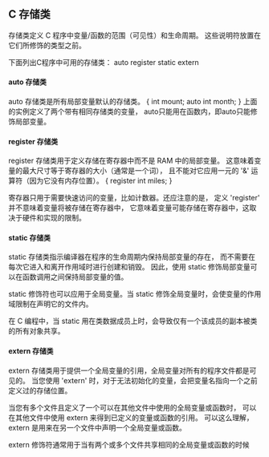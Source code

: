 


## C 存储类
存储类定义 C 程序中变量/函数的范围（可见性）和生命周期。
这些说明符放置在它们所修饰的类型之前。


下面列出C程序中可用的存储类：
auto
register
static
extern


#### auto 存储类
auto 存储类是所有局部变量默认的存储类。
{
   int mount;
   auto int month;
}
上面的实例定义了两个带有相同存储类的变量，
auto只能用在函数内，即auto只能修饰局部变量。



#### register 存储类
register 存储类用于定义存储在寄存器中而不是 RAM 中的局部变量。
这意味着变量的最大尺寸等于寄存器的大小（通常是一个词），
且不能对它应用一元的 '&' 运算符（因为它没有内存位置）。
{
   register int  miles;
}

寄存器只用于需要快速访问的变量，比如计数器。还应注意的是，
定义 'register' 并不意味着变量将被存储在寄存器中，
它意味着变量可能存储在寄存器中，这取决于硬件和实现的限制。



#### static 存储类
static 存储类指示编译器在程序的生命周期内保持局部变量的存在，
而不需要在每次它进入和离开作用域时进行创建和销毁。
因此，使用 static 修饰局部变量可以在函数调用之间保持局部变量的值。

static 修饰符也可以应用于全局变量。当 static 修饰全局变量时，会使变量的作用域限制在声明它的文件内。

在 C 编程中，当 static 用在类数据成员上时，会导致仅有一个该成员的副本被类的所有对象共享。







#### extern 存储类
extern 存储类用于提供一个全局变量的引用，全局变量对所有的程序文件都是可见的。
当您使用 'extern' 时，对于无法初始化的变量，会把变量名指向一个之前定义过的存储位置。



当您有多个文件且定义了一个可以在其他文件中使用的全局变量或函数时，
可以在其他文件中使用 extern 来得到已定义的变量或函数的引用。
可以这么理解，extern 是用来在另一个文件中声明一个全局变量或函数。

extern 修饰符通常用于当有两个或多个文件共享相同的全局变量或函数的时候






